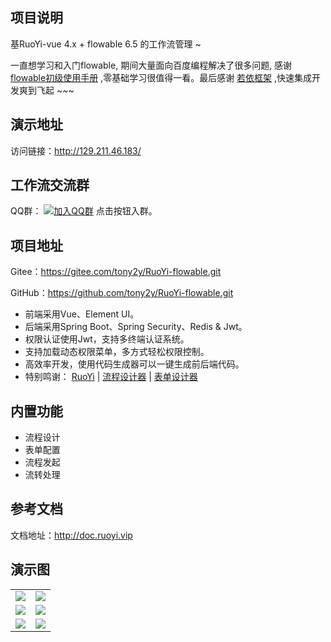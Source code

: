 ## 项目说明

基RuoYi-vue 4.x + flowable 6.5 的工作流管理 ~

一直想学习和入门flowable, 期间大量面向百度编程解决了很多问题, 感谢 [flowable初级使用手册](https://www.shangmayuan.com/a/538a0b230dbe4798b273305b.html)
,零基础学习很值得一看。最后感谢 [若依框架](https://gitee.com/y_project/RuoYi-Vue) ,快速集成开发爽到飞起 ~~~


## 演示地址

访问链接：http://129.211.46.183/

## 工作流交流群

QQ群： [![加入QQ群](https://img.shields.io/badge/782924350-blue.svg)](https://jq.qq.com/?_wv=1027&k=2zE87c2G) 点击按钮入群。
## 项目地址
Gitee：https://gitee.com/tony2y/RuoYi-flowable.git

GitHub：https://github.com/tony2y/RuoYi-flowable.git

* 前端采用Vue、Element UI。
* 后端采用Spring Boot、Spring Security、Redis & Jwt。
* 权限认证使用Jwt，支持多终端认证系统。
* 支持加载动态权限菜单，多方式轻松权限控制。
* 高效率开发，使用代码生成器可以一键生成前后端代码。
* 特别鸣谢：
 [RuoYi](https://gitee.com/y_project/RuoYi-Vue) |
 [流程设计器](https://github.com/GoldSubmarine/workflow-bpmn-modeler) |
 [表单设计器](https://github.com/JakHuang/form-generator) 
 
## 内置功能
* 流程设计
* 表单配置
* 流程发起
* 流转处理
## 参考文档

文档地址：http://doc.ruoyi.vip

## 演示图

<table>
    <tr>
        <td><img src="https://images.gitee.com/uploads/images/2021/0407/212557_dfb07bda_2042292.png"/></td>
        <td><img src="https://images.gitee.com/uploads/images/2021/0407/212707_fc51e817_2042292.png"/></td>
    </tr>
    <tr>
        <td><img src="https://images.gitee.com/uploads/images/2021/0407/212814_72afbcdc_2042292.png"/></td>
        <td><img src="https://images.gitee.com/uploads/images/2021/0407/212924_eb53cb0f_2042292.png"/></td>
    </tr>  
    <tr>
        <td><img src="https://images.gitee.com/uploads/images/2021/0407/213017_d2d7c9c5_2042292.png"/></td>
        <td><img src="https://images.gitee.com/uploads/images/2021/0407/213126_462c4290_2042292.png"/></td>
    </tr>
</table>


